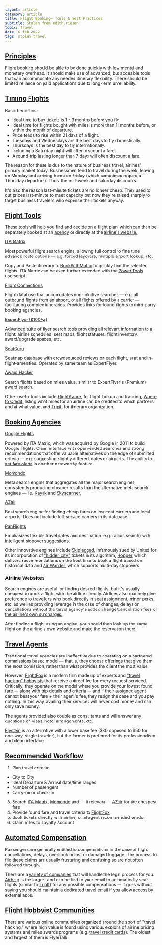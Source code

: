 ```yaml
---
layout: article
category: article
title: Flight Booking— Tools & Best Practices
subtitle: Stolen from edith.riesen
topic: Travel
date: 6 feb 2022
tags: stolen travel 
---
```


## [Principles](https://edith.reisen/lifestyle/travel/flights.html#principles)

Flight booking should be able to be done quickly with low mental and monetary overhead. It should make use of advanced, but accesible tools that can accommodate any needed itinerary flexibility. There should be limited reliance on paid applications due to long-term unreliability.

## [Timing Flights](https://edith.reisen/lifestyle/travel/flights.html#timing)

Basic heuristics:

-   Ideal time to buy tickets is 1 - 3 months before you fly.
-   Ideal time for flights bought with miles is more than 11 months before, or within the month of departure.
-   Price tends to rise within 21 days of a flight.
-   Tuesdays and Wednesdays are the best days to fly domestically.
-   Thursdays is the best day to fly internationally.
-   Including a Saturday night will often discount a fare.
-   A round-trip lasting longer than 7 days will often discount a fare.

The reason for these is due to the nature of business travel, airlines' primary market today. Businessmen tend to travel during the week, leaving on Monday and arriving home on Friday (which sometimes require a Thursday departure). Thus, the mid-week and saturday discounts.

It's also the reason last-minute tickets are no longer cheap. They used to cut prices last-minute to meet capacity but now they're raised sharply to target business travelers who expense their tickets anyway.

## [Flight Tools](https://edith.reisen/lifestyle/travel/flights.html#tools)

These tools will help you find and decide on a flight plan, which can then be separately booked at an [agency](https://edith.reisen/lifestyle/travel/flights.html#agency) or directly at the [airline's website.](https://edith.reisen/lifestyle/travel/flights.html#airline_site)

[ITA Matrix](https://matrix.itasoftware.com/)

Most powerful flight search engine, allowing full control to fine tune advance route options — e.g. forced layovers, multiple airport lookup, etc.

Copy and Paste itinerary to [BookWithMatrix](https://bookwithmatrix.com/) to quickly find the selected flights. ITA Matrix can be even further extended with the [Power Tools](http://archive.is/ZDjRd) userscript.

[Flight Connections](https://flightconnections.com/)

Flight database that accomodates non-intuitive searches — e.g. all outbound flights from an airport, or all flights offered by a carrier — facilitating complex itineraries. Provides links for found flights to third-party booking agencies.

[ExpertFlyer ($100/yr)](https://www.expertflyer.com/)

Advanced suite of flyer search tools providing all relevant information to a flight: airline schedules, seat maps, flight statuses, flight inventory, award/upgrade spaces, etc.

[SeatGuru](https://www.seatguru.com/)

Seatmap database with crowdsourced reviews on each flight, seat and in-flight-amenities. Operated by same team as ExpertFlyer.

[Award Hacker](http://www.awardhacker.com/)

Search flights based on miles value, similar to ExpertFlyer's (Premium) award search.


Other useful tools include [FlightAware,](https://flightaware.com/) for flight lookup and tracking, [Where to Credit,](https://www.wheretocredit.com/) listing what miles for an airline can be credited to which partners and at what value, and [Tripit,](http://tripit.com/) for itinerary organization.

## [Booking Agencies](https://edith.reisen/lifestyle/travel/flights.html#booking)

[Google Flights](https://www.google.com/flights/)

Powered by ITA Matrix, which was acquired by Google in 2011 to build Google Flights. Clean interface with open-ended searches and strong recommendations that offer valuable alternatives on the edge of submitted criteria — e.g. suggesting slightly different dates or airports. The ability to [set fare alerts](https://support.google.com/travel/answer/6235879?) is another noteworthy feature.

[Momondo](https://www.momondo.com/)

Meta search engine that aggregates all the major search engines, consistently producing cheaper results than the alternative meta search engines — i.e. [Kayak](http://archive.is/TG7uY) and [Skyscanner.](https://www.skyscanner.com/)

[AZair](http://www.azair.com//)

Best search engine for finding cheap fares on low cost carriers and local airports. Does not include full-service carriers in its database.

[PanFlights](https://panflights.com/)

Emphasizes flexible travel dates and destination (e.g. radius search) with intelligent stopover suggestions.


Other innovative engines include [Skiplagged,](https://skiplagged.com/) infamously sued by United for its incorporation of ["hidden city"](https://en.wikipedia.org/wiki/Airline_booking_ploys#Hidden_city_ticketing) tickets in its algorithm, [Hopper,](http://hopper.com/) which delivers recommendations on the best time to book a flight based on historical data and [Air Wander,](https://airwander.com//) which supports multi-day stopovers.

### Airline Websites

Search engines are useful for finding desired flights, but it's usually cheapest to book a flight with the airline directly. Airlines also routinely give preference to travellers who book directly in seat assignment, minor perks, etc. as well as providing leverage in the case of changes, delays or cancellations without the travel agency's added change/cancellation fees or [the airline's own surcharges.](http://archive.is/jnYQw)

After finding a flight using an engine, you should then look up the same flight on the airline's own website and make the reservation there.

## [Travel Agents](https://edith.reisen/lifestyle/travel/flights.html#agent)

Traditional travel agencies are ineffective due to operating on a partnered commissions based model — that is, they choose offerings that give them the most comission, rather than what provides the client the most value.

However, [FlightFox](https://flightfox.com/) is a modern firm made up of experts and ["travel hacking" hobbyists](https://edith.reisen/lifestyle/travel/flights.html#hobbyist) that receive a direct fee for every request serviced. Critically, they operate on the model where you provide your lowest found fare — along with trip details and criteria — and if their assigned agent cannot beat your fare + their agent's fee, they resign the case and you pay nothing. In this way, availing their services will never cost money and can only save money.

The agents provided also double as consultants and will answer any questions on visas, hotel arrangements, etc.

[Flystein](http://flystein.com/) is an alternative with a lower base fee ($30 opposed to $50 for one-way, single traveler), but the former is preferred for its professionalism and clean interface.

## [Recommended Workflow](https://edith.reisen/lifestyle/travel/flights.html#workflow)

1.  Plan travel criteria:

-   City to City
-   Ideal Departure & Arrival date/time ranges
-   Number of passengers
-   Carry-on or check-in

3.  Search [ITA Matrix](https://matrix.itasoftware.com/), [Momondo](https://www.momondo.com/) and — if relevant — [AZair](http://www.azair.com//) for the cheapest fare
4.  Provide found fare and travel criteria to [FlightFox](https://flightfox.com/)
5.  Book tickets directly with airline, or at agent recommended vendor
6.  Claim miles to Loyalty Account


## [Automated Compensation](https://edith.reisen/lifestyle/travel/flights.html#compensation)

Passengers are generally entitled to compensations in the case of flight cancellations, delays, overbook or lost or damaged luggage. The process to file these claims are usually frustating and confusing so are not often followed through.

There are a [variety of companies](http://archive.is/qWbld) that will handle the legal process for you. [Airhelp](https://www.airhelp.com/) is the largest and can be tied to your email to automatically scan flights (similar to [TripIt](https://edith.reisen/lifestyle/travel/tools.html#tripit)) for any possible compensations — it goes without saying you should maintain a dedicated travel email if you allow access by external apps.

## [Flight Hobbyist Communities](https://edith.reisen/lifestyle/travel/flights.html#hobbyist)

There are various online communities organized around the sport of "travel hacking," where high value is found using various exploits of airline pricing systems and miles awards programs (e.g. [travel credit cards](https://edith.reisen/lifestyle/travel/credit_card.html)). The oldest and largest of them is FlyerTalk.